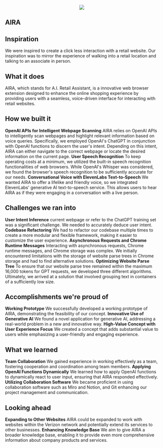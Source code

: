 <p align="center">
  <img src="https://github.com/Rebeljah/verizon-hackathon/blob/main/assets/head.png" />
</p>

## AIRA
## Inspiration
We were inspired to create a click less interaction with a retail website. Our inspiration was to mirror the experience of walking into a retail location and talking to an associate in person.

## What it does
AIRA, which stands for A.I. Retail Assistant, is a innovative web browser extension designed to enhance the online shopping experience by providing users with a seamless, voice-driven interface for interacting with retail websites.

## How we built it
**OpenAI APIs for Intelligent Webpage Scanning**
AIRA relies on OpenAI APIs to intelligently scan webpages and highlight relevant information based on voice queries. Specifically, we employed OpenAI's ChatGPT in conjunction with OpenAI functions to discern the user's intent. Depending on this intent, AIRA can either navigate to the correct webpage or locate the desired information on the current page.
**User Speech Recognition**
To keep operating costs at a minimum, we utilized the built-in speech recognition functionalities of web browsers. While OpenAI's Whisper was considered, we found the browser's speech recognition to be sufficiently accurate for our needs.
**Conversational Voice with ElevenLabs Text-to-Speech**
We wanted AIRA to offer a lifelike and friendly voice, so we integrated ElevenLabs' generative AI text-to-speech service. This allows users to hear AIRA as if they were engaging in a conversation with a live person.

## Challenges we ran into
**User Intent Inference**
current webpage or refer to the ChatGPT training set was a significant challenge. We needed to accurately deduce user intent.
**Codebase Refactoring**
We had to refactor our codebase multiple times to create a more modular and flexible framework, making it easier to customize the user experience.
**Asynchronous Requests and Chrome Runtime Messages**
Interacting with asynchronous requests, Chrome runtime messages, and Chrome storage was complex. We initially encountered limitations with the storage of website parse trees in Chrome storage and had to find alternative solutions.
**Optimizing Website Parse Tree**
To ensure that our website parse tree remained within the maximum 16,000 tokens for GPT requests, we developed three different algorithms. Ultimately, we arrived at a solution that involved grouping text in containers of a sufficiently low size.

## Accomplishments we're proud of
**Working Prototype**
We successfully developed a working prototype of AIRA, demonstrating the feasibility of our concept.
**Innovative Use of Generative AI**
We found a novel application for generative AI, addressing a real-world problem in a new and innovative way.
**High-Value Concept with User Experience Focus**
We created a concept that adds substantial value to users while emphasizing a user-friendly and engaging experience.

## What we learned
**Team Collaboration**
We gained experience in working effectively as a team, fostering cooperation and coordination among team members.
**Applying OpenAI Functions Dynamically**
We learned how to apply OpenAI functions to dynamically react to user input, ensuring that AIRA responded effectively.
**Utilizing Collaboration Software**
We became proficient in using collaboration software such as Miro and Notion, and Git enhancing our project management and communication.

## Looking ahead
**Expanding to Other Websites**
AIRA could be expanded to work with websites within the Verizon network and potentially extend its services to other businesses.
**Enhancing Knowledge Base**
We aim to give AIRA a broader knowledge base, enabling it to provide even more comprehensive information about company products and services.
